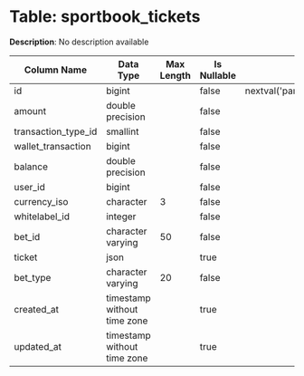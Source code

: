 # Table: sportbook_tickets

**Description**: No description available

| Column Name | Data Type | Max Length | Is Nullable | Default | Primary Key | Foreign Key |
|-------------|-----------|------------|-------------|---------|-------------|-------------|
| id | bigint |  | false | nextval('pam.sportbook_tickets_id_seq'::regclass) | sportbook_tickets | sportbook_tickets |
| amount | double precision |  | false |  |  |  |
| transaction_type_id | smallint |  | false |  | sportbook_tickets | transaction_types |
| wallet_transaction | bigint |  | false |  |  |  |
| balance | double precision |  | false |  |  |  |
| user_id | bigint |  | false |  | sportbook_tickets | users |
| currency_iso | character | 3 | false |  | sportbook_tickets | currencies |
| whitelabel_id | integer |  | false |  | sportbook_tickets | whitelabels |
| bet_id | character varying | 50 | false |  |  |  |
| ticket | json |  | true |  |  |  |
| bet_type | character varying | 20 | false |  |  |  |
| created_at | timestamp without time zone |  | true |  |  |  |
| updated_at | timestamp without time zone |  | true |  |  |  |

